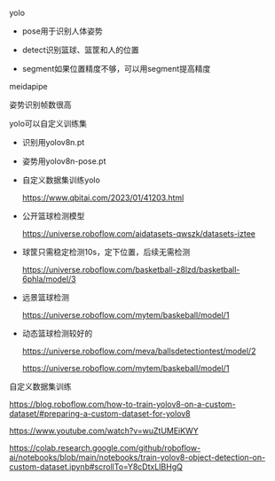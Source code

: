 yolo

- pose用于识别人体姿势

- detect识别篮球、篮筐和人的位置

- segment如果位置精度不够，可以用segment提高精度



meidapipe

姿势识别帧数很高



yolo可以自定义训练集



- 识别用yolov8n.pt
- 姿势用yolov8n-pose.pt



- 自定义数据集训练yolo

  https://www.qbitai.com/2023/01/41203.html

- 公开篮球检测模型

  https://universe.roboflow.com/aidatasets-qwszk/datasets-iztee



- 球筐只需稳定检测10s，定下位置，后续无需检测

  https://universe.roboflow.com/basketball-z8lzd/basketball-6phla/model/3

- 远景篮球检测

  https://universe.roboflow.com/mytem/baskeball/model/1

- 动态篮球检测较好的

  https://universe.roboflow.com/meva/ballsdetectiontest/model/2

  https://universe.roboflow.com/mytem/baskeball/model/1



自定义数据集训练

https://blog.roboflow.com/how-to-train-yolov8-on-a-custom-dataset/#preparing-a-custom-dataset-for-yolov8

https://www.youtube.com/watch?v=wuZtUMEiKWY

https://colab.research.google.com/github/roboflow-ai/notebooks/blob/main/notebooks/train-yolov8-object-detection-on-custom-dataset.ipynb#scrollTo=Y8cDtxLIBHgQ